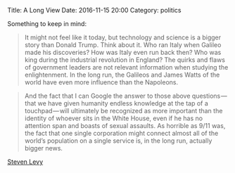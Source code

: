 Title: A Long View
Date: 2016-11-15 20:00
Category: politics 

Something to keep in mind:

>It might not feel like it today, but technology and science is a bigger story than Donald Trump. Think about it. Who ran Italy when Galileo made his discoveries? How was Italy even run back then? Who was king during the industrial revolution in England? The quirks and flaws of government leaders are not relevant information when studying the enlightenment. In the long run, the Galileos and James Watts of the world have even more influence than the Napoleons.

>And the fact that I can Google the answer to those above questions — that we have given humanity endless knowledge at the tap of a touchpad — will ultimately be recognized as more important than the identity of whoever sits in the White House, even if he has no attention span and boasts of sexual assaults. As horrible as 9/11 was, the fact that one single corporation might connect almost all of the world’s population on a single service is, in the long run, actually bigger news.

[Steven Levy](https://backchannel.com/the-iphone-is-bigger-than-donald-trump-4be61d9f3ce0)
